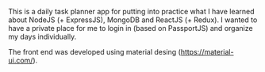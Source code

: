 This is a daily task planner app for putting into practice what I have learned about NodeJS (+ ExpressJS), MongoDB and ReactJS (+ Redux). I wanted to have a private place for me to login in (based on PassportJS) and organize my days individually.

The front end was developed using material desing (https://material-ui.com/). 